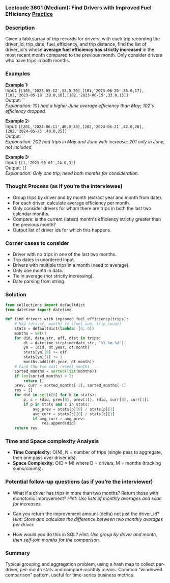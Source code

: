 ### Leetcode 3601 (Medium): Find Drivers with Improved Fuel Efficiency [Practice](https://leetcode.com/problems/find-drivers-with-improved-fuel-efficiency)

### Description  
Given a table/array of trip records for drivers, with each trip recording the driver_id, trip_date, fuel_efficiency, and trip distance, find the list of driver_id's whose **average fuel efficiency has strictly increased** in the most recent month compared to the previous month. Only consider drivers who have trips in both months.

### Examples  

**Example 1:**  
Input: `[[101,'2023-05-12',33.0,20],[101,'2023-06-20',35.0,17],[102,'2023-05-18',38.0,16],[102,'2023-06-15',33.0,13]]`  
Output: ``  
*Explanation: 101 had a higher June average efficiency than May; 102's efficiency dropped.*

**Example 2:**  
Input: `[[201,'2024-06-11',40.0,30],[202,'2024-06-21',42.0,20],[202,'2024-05-25',40.0,25]]`  
Output: ``  
*Explanation: 202 had trips in May and June with increase; 201 only in June, not included.*

**Example 3:**  
Input: `[[1,'2023-06-01',24.0,9]]`  
Output: `[]`  
*Explanation: Only one trip; need both months for consideration.*


### Thought Process (as if you’re the interviewee)  
- Group trips by driver and by month (extract year and month from date).
- For each driver, calculate average efficiency per month.
- Only consider drivers for whom there are trips in both the last two calendar months.
- Compare: is the current (latest) month's efficiency strictly greater than the previous month?
- Output list of driver ids for which this happens.

### Corner cases to consider  
- Driver with no trips in one of the last two months.
- Trip dates in unordered input.
- Drivers with multiple trips in a month (need to average).
- Only one month in data.
- Tie in average (not strictly increasing).
- Date parsing from string.


### Solution

```python
from collections import defaultdict
from datetime import datetime

def find_drivers_with_improved_fuel_efficiency(trips):
    # Map (driver, month) to (fuel_sum, trip_count)
    stats = defaultdict(lambda: [0, 0])
    months = set()
    for did, date_str, eff, dist in trips:
        dt = datetime.strptime(date_str, "%Y-%m-%d")
        ym = (did, dt.year, dt.month)
        stats[ym][0] += eff
        stats[ym][1] += 1
        months.add((dt.year, dt.month))
    # Find the two most recent months
    sorted_months = sorted(list(months))
    if len(sorted_months) < 2:
        return []
    prev, curr = sorted_months[-2], sorted_months[-1]
    res = []
    for did in set(k[0] for k in stats):
        p, c = (did, prev[0], prev[1]), (did, curr[0], curr[1])
        if p in stats and c in stats:
            avg_prev = stats[p][0] / stats[p][1]
            avg_curr = stats[c][0] / stats[c][1]
            if avg_curr > avg_prev:
                res.append(did)
    return res
```

### Time and Space complexity Analysis  
- **Time Complexity:** O(N), N = number of trips (single pass to aggregate, then one pass over driver ids).
- **Space Complexity:** O(D × M) where D = drivers, M = months (tracking sums/counts).

### Potential follow-up questions (as if you’re the interviewer)  

- What if a driver has trips in more than two months? Return those with monotonic improvement?
  *Hint: Use lists of monthly averages and scan for increases.*

- Can you return the improvement amount (delta) not just the driver_id?
  *Hint: Store and calculate the difference between two monthly averages per driver.*

- How would you do this in SQL?
  *Hint: Use group by driver and month, then self-join months for the comparison.*

### Summary
Typical grouping and aggregation problem, using a hash map to collect per-driver, per-month stats and compare monthly means. Common "windowed comparison" pattern, useful for time-series business metrics.